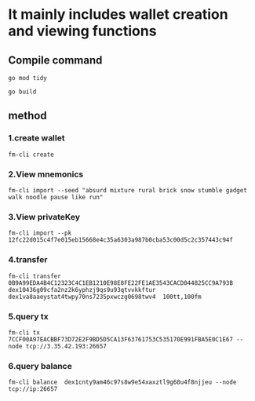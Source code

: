 # It mainly includes wallet creation and viewing functions

## Compile command
`
go mod tidy
`

`go build
`

## method

### 1.create wallet
`fm-cli create`

### 2.View mnemonics
`fm-cli import --seed "absurd mixture rural brick snow stumble gadget walk noodle pause like run"`


### 3.View privateKey
`fm-cli import --pk 12fc22d015c4f7e015eb15668e4c35a6303a987b0cba53c00d5c2c357443c94f`

### 4.transfer
`fm-cli transfer 0B9A99EDA4B4C12323C4C1EB1210E98E8FE22FE1AE3543CACD044825CC9A793B  dex10436g09cfa2nz2k6yphzj9qs9u93qtvvkkftur  dex1va8aaeystat4twpy70ns7235pxwczg0698twv4  100tt,100fm`

### 5.query tx
`fm-cli tx 7CCF00A97EACBBF73D72E2F9BD5D5CA13F63761753C535170E991FBA5E0C1E67 --node tcp://3.35.42.193:26657`

### 6.query balance
`fm-cli balance  dex1cnty9am46c97s8w9e54xaxztl9g68u4f8njjeu --node tcp://ip:26657`
